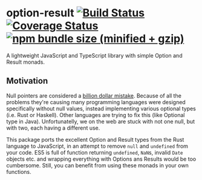 # option-result [![Build Status](https://travis-ci.org/Co0sh/option-result.svg?branch=master)](https://travis-ci.org/Co0sh/option-result) [![Coverage Status](https://coveralls.io/repos/github/Co0sh/option-result/badge.svg?branch=master)](https://coveralls.io/github/Co0sh/option-result?branch=master) [![npm bundle size (minified + gzip)](https://img.shields.io/bundlephobia/minzip/option-result.svg)](https://github.com/Co0sh/option-result)

A lightweight JavaScript and TypeScript library with simple Option and Result monads.

## Motivation

Null pointers are considered a [billion dollar mistake](https://www.lucidchart.com/techblog/2015/08/31/the-worst-mistake-of-computer-science/). Because of all the problems they're causing many programming languages were designed specifically without null values, instead implementing various optional types (i.e. Rust or Haskell). Other languages are trying to fix this (like Optional type in Java). Unfortunatelly, we on the web are stuck with not one null, but with two, each having a different use.

This package ports the excellent Option and Result types from the Rust language to JavaScript, in an attempt to remove `null` and `undefined` from your code. ES5 is full of function returning `undefined`, `NaN`s, invalid `Date` objects etc. and wrapping everything with Options ans Results would be
too cumbersome. Still, you can benefit from using these monads in your own functions.

